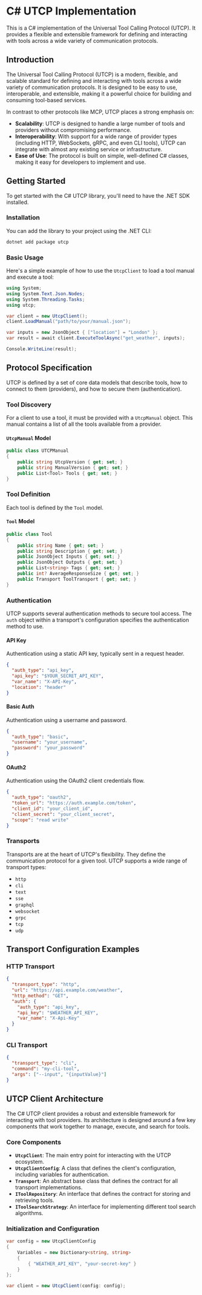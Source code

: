 # C# UTCP Implementation

This is a C# implementation of the Universal Tool Calling Protocol (UTCP). It provides a flexible and extensible framework for defining and interacting with tools across a wide variety of communication protocols.

## Introduction

The Universal Tool Calling Protocol (UTCP) is a modern, flexible, and scalable standard for defining and interacting with tools across a wide variety of communication protocols. It is designed to be easy to use, interoperable, and extensible, making it a powerful choice for building and consuming tool-based services.

In contrast to other protocols like MCP, UTCP places a strong emphasis on:

*   **Scalability**: UTCP is designed to handle a large number of tools and providers without compromising performance.
*   **Interoperability**: With support for a wide range of provider types (including HTTP, WebSockets, gRPC, and even CLI tools), UTCP can integrate with almost any existing service or infrastructure.
*   **Ease of Use**: The protocol is built on simple, well-defined C# classes, making it easy for developers to implement and use.

## Getting Started

To get started with the C# UTCP library, you'll need to have the .NET SDK installed.

### Installation

You can add the library to your project using the .NET CLI:

```bash
dotnet add package utcp
```

### Basic Usage

Here's a simple example of how to use the `UtcpClient` to load a tool manual and execute a tool:

```csharp
using System;
using System.Text.Json.Nodes;
using System.Threading.Tasks;
using utcp;

var client = new UtcpClient();
client.LoadManual("path/to/your/manual.json");

var inputs = new JsonObject { ["location"] = "London" };
var result = await client.ExecuteToolAsync("get_weather", inputs);

Console.WriteLine(result);
```

## Protocol Specification

UTCP is defined by a set of core data models that describe tools, how to connect to them (providers), and how to secure them (authentication).

### Tool Discovery

For a client to use a tool, it must be provided with a `UtcpManual` object. This manual contains a list of all the tools available from a provider.

#### `UtcpManual` Model

```csharp
public class UTCPManual
{
    public string UtcpVersion { get; set; }
    public string ManualVersion { get; set; }
    public List<Tool> Tools { get; set; }
}
```

### Tool Definition

Each tool is defined by the `Tool` model.

#### `Tool` Model

```csharp
public class Tool
{
    public string Name { get; set; }
    public string Description { get; set; }
    public JsonObject Inputs { get; set; }
    public JsonObject Outputs { get; set; }
    public List<string> Tags { get; set; }
    public int? AverageResponseSize { get; set; }
    public Transport ToolTransport { get; set; }
}
```

### Authentication

UTCP supports several authentication methods to secure tool access. The `auth` object within a transport's configuration specifies the authentication method to use.

#### API Key

Authentication using a static API key, typically sent in a request header.

```json
{
  "auth_type": "api_key",
  "api_key": "$YOUR_SECRET_API_KEY",
  "var_name": "X-API-Key",
  "location": "header"
}
```

#### Basic Auth

Authentication using a username and password.

```json
{
  "auth_type": "basic",
  "username": "your_username",
  "password": "your_password"
}
```

#### OAuth2

Authentication using the OAuth2 client credentials flow.

```json
{
  "auth_type": "oauth2",
  "token_url": "https://auth.example.com/token",
  "client_id": "your_client_id",
  "client_secret": "your_client_secret",
  "scope": "read write"
}
```

### Transports

Transports are at the heart of UTCP's flexibility. They define the communication protocol for a given tool. UTCP supports a wide range of transport types:

*   `http`
*   `cli`
*   `text`
*   `sse`
*   `graphql`
*   `websocket`
*   `grpc`
*   `tcp`
*   `udp`

## Transport Configuration Examples

### HTTP Transport

```json
{
  "transport_type": "http",
  "url": "https://api.example.com/weather",
  "http_method": "GET",
  "auth": {
    "auth_type": "api_key",
    "api_key": "$WEATHER_API_KEY",
    "var_name": "X-Api-Key"
  }
}
```

### CLI Transport

```json
{
  "transport_type": "cli",
  "command": "my-cli-tool",
  "args": ["--input", "{inputValue}"]
}
```

## UTCP Client Architecture

The C# UTCP client provides a robust and extensible framework for interacting with tool providers. Its architecture is designed around a few key components that work together to manage, execute, and search for tools.

### Core Components

*   **`UtcpClient`**: The main entry point for interacting with the UTCP ecosystem.
*   **`UtcpClientConfig`**: A class that defines the client's configuration, including variables for authentication.
*   **`Transport`**: An abstract base class that defines the contract for all transport implementations.
*   **`IToolRepository`**: An interface that defines the contract for storing and retrieving tools.
*   **`IToolSearchStrategy`**: An interface for implementing different tool search algorithms.

### Initialization and Configuration

```csharp
var config = new UtcpClientConfig
{
    Variables = new Dictionary<string, string>
    {
        { "WEATHER_API_KEY", "your-secret-key" }
    }
};

var client = new UtcpClient(config: config);
